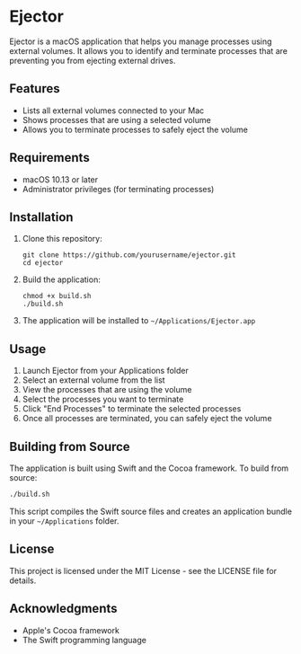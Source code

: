 # Ejector

Ejector is a macOS application that helps you manage processes using external volumes. It allows you to identify and terminate processes that are preventing you from ejecting external drives.

## Features

- Lists all external volumes connected to your Mac
- Shows processes that are using a selected volume
- Allows you to terminate processes to safely eject the volume

## Requirements

- macOS 10.13 or later
- Administrator privileges (for terminating processes)

## Installation

1. Clone this repository:
   ```
   git clone https://github.com/yourusername/ejector.git
   cd ejector
   ```

2. Build the application:
   ```
   chmod +x build.sh
   ./build.sh
   ```

3. The application will be installed to `~/Applications/Ejector.app`

## Usage

1. Launch Ejector from your Applications folder
2. Select an external volume from the list
3. View the processes that are using the volume
4. Select the processes you want to terminate
5. Click "End Processes" to terminate the selected processes
6. Once all processes are terminated, you can safely eject the volume

## Building from Source

The application is built using Swift and the Cocoa framework. To build from source:

```bash
./build.sh
```

This script compiles the Swift source files and creates an application bundle in your `~/Applications` folder.

## License

This project is licensed under the MIT License - see the LICENSE file for details.

## Acknowledgments

- Apple's Cocoa framework
- The Swift programming language
